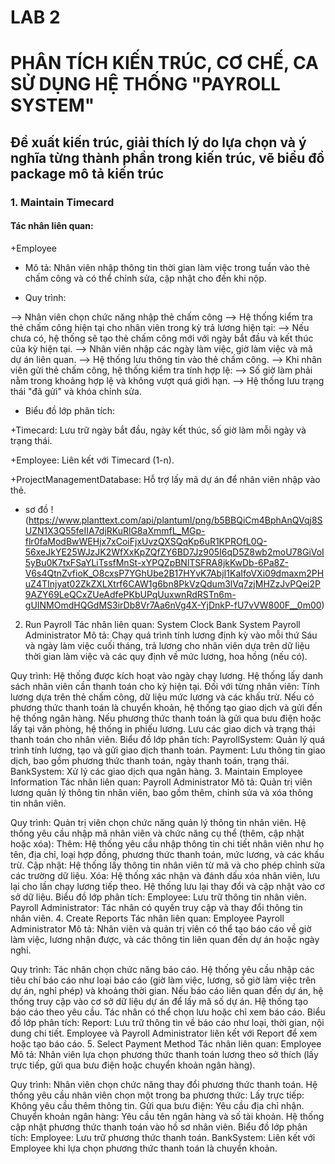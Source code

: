 
#  LAB 2
# PHÂN TÍCH KIẾN TRÚC, CƠ CHẾ, CA SỬ DỤNG HỆ THỐNG "PAYROLL SYSTEM"

##  Đề xuất kiến trúc, giải thích lý do lựa chọn và ý nghĩa từng thành phần trong kiến trúc, vẽ biểu đồ package mô tả kiến trúc
### 1. Maintain Timecard
   
#### Tác nhân liên quan:

+Employee

- Mô tả:
Nhân viên nhập thông tin thời gian làm việc trong tuần vào thẻ chấm công và có thể chỉnh sửa, cập nhật cho đến khi nộp.

- Quy trình:

--> Nhân viên chọn chức năng nhập thẻ chấm công 
--> Hệ thống kiểm tra thẻ chấm công hiện tại cho nhân viên trong kỳ trả lương hiện tại:
--> Nếu chưa có, hệ thống sẽ tạo thẻ chấm công mới với ngày bắt đầu và kết thúc của kỳ hiện tại.
--> Nhân viên nhập các ngày làm việc, giờ làm việc và mã dự án liên quan.
--> Hệ thống lưu thông tin vào thẻ chấm công.
--> Khi nhân viên gửi thẻ chấm công, hệ thống kiểm tra tính hợp lệ:
--> Số giờ làm phải nằm trong khoảng hợp lệ và không vượt quá giới hạn.
--> Hệ thống lưu trạng thái "đã gửi" và khóa chỉnh sửa.

- Biểu đồ lớp phân tích:

+Timecard: Lưu trữ ngày bắt đầu, ngày kết thúc, số giờ làm mỗi ngày và trạng thái.

+Employee: Liên kết với Timecard (1-n).

+ProjectManagementDatabase: Hỗ trợ lấy mã dự án để nhân viên nhập vào thẻ.
- sơ đồ 
!(https://www.planttext.com/api/plantuml/png/b5BBQiCm4BphAnQVqj8SUZN1X3Q55feIIA7djRKuRlG8aXmmfL_MGp-flr0faModBwWEHjx7xCoiFjxUvzQXSQqKp6uR1KPROfL0Q-56xeJkYE25WJzJK2WfXxKpZQfZY6BD7Jz905I6qD5Z8wb2moU78GiVoI5yBu0K7txFSaYLiTssfMnSt-xYPQZpBNlTSFRA8jkKwDb-6Pa8Z-V6s4QtnZvfioK_O8cxsP7YGhUbe2B17HYvK7AbjI1KaIfoVXi09dmaxm2PHuZ4TInjyat02ZkZXLXtrf6CAW1g6bn8PkVzQdum3lVq7zjMHZzJvPQei2P9AZY69LeQCxZUeAdfePKbUPqUuxwnRdRSTn6m-gUINMOmdHQGdMS3irDb8Vr7Aa6nVg4X-YjDnkP-fU7vVW800F__0m00)
2. Run Payroll
Tác nhân liên quan:
System Clock
Bank System
Payroll Administrator
Mô tả:
Chạy quá trình tính lương định kỳ vào mỗi thứ Sáu và ngày làm việc cuối tháng, trả lương cho nhân viên dựa trên dữ liệu thời gian làm việc và các quy định về mức lương, hoa hồng (nếu có).

Quy trình:
Hệ thống được kích hoạt vào ngày chạy lương.
Hệ thống lấy danh sách nhân viên cần thanh toán cho kỳ hiện tại.
Đối với từng nhân viên:
Tính lương dựa trên thẻ chấm công, dữ liệu mức lương và các khấu trừ.
Nếu có phương thức thanh toán là chuyển khoản, hệ thống tạo giao dịch và gửi đến hệ thống ngân hàng.
Nếu phương thức thanh toán là gửi qua bưu điện hoặc lấy tại văn phòng, hệ thống in phiếu lương.
Lưu các giao dịch và trạng thái thanh toán cho nhân viên.
Biểu đồ lớp phân tích:
PayrollSystem: Quản lý quá trình tính lương, tạo và gửi giao dịch thanh toán.
Payment: Lưu thông tin giao dịch, bao gồm phương thức thanh toán, ngày thanh toán, trạng thái.
BankSystem: Xử lý các giao dịch qua ngân hàng.
3. Maintain Employee Information
Tác nhân liên quan:
Payroll Administrator
Mô tả:
Quản trị viên lương quản lý thông tin nhân viên, bao gồm thêm, chỉnh sửa và xóa thông tin nhân viên.

Quy trình:
Quản trị viên chọn chức năng quản lý thông tin nhân viên.
Hệ thống yêu cầu nhập mã nhân viên và chức năng cụ thể (thêm, cập nhật hoặc xóa):
Thêm: Hệ thống yêu cầu nhập thông tin chi tiết nhân viên như họ tên, địa chỉ, loại hợp đồng, phương thức thanh toán, mức lương, và các khấu trừ.
Cập nhật: Hệ thống lấy thông tin nhân viên từ mã và cho phép chỉnh sửa các trường dữ liệu.
Xóa: Hệ thống xác nhận và đánh dấu xóa nhân viên, lưu lại cho lần chạy lương tiếp theo.
Hệ thống lưu lại thay đổi và cập nhật vào cơ sở dữ liệu.
Biểu đồ lớp phân tích:
Employee: Lưu trữ thông tin nhân viên.
Payroll Administrator: Tác nhân có quyền truy cập và thay đổi thông tin nhân viên.
4. Create Reports
Tác nhân liên quan:
Employee
Payroll Administrator
Mô tả:
Nhân viên và quản trị viên có thể tạo báo cáo về giờ làm việc, lương nhận được, và các thông tin liên quan đến dự án hoặc ngày nghỉ.

Quy trình:
Tác nhân chọn chức năng báo cáo.
Hệ thống yêu cầu nhập các tiêu chí báo cáo như loại báo cáo (giờ làm việc, lương, số giờ làm việc trên dự án, nghỉ phép) và khoảng thời gian.
Nếu báo cáo liên quan đến dự án, hệ thống truy cập vào cơ sở dữ liệu dự án để lấy mã số dự án.
Hệ thống tạo báo cáo theo yêu cầu.
Tác nhân có thể chọn lưu hoặc chỉ xem báo cáo.
Biểu đồ lớp phân tích:
Report: Lưu trữ thông tin về báo cáo như loại, thời gian, nội dung chi tiết.
Employee và Payroll Administrator liên kết với Report để xem hoặc tạo báo cáo.
5. Select Payment Method
Tác nhân liên quan:
Employee
Mô tả:
Nhân viên lựa chọn phương thức thanh toán lương theo sở thích (lấy trực tiếp, gửi qua bưu điện hoặc chuyển khoản ngân hàng).

Quy trình:
Nhân viên chọn chức năng thay đổi phương thức thanh toán.
Hệ thống yêu cầu nhân viên chọn một trong ba phương thức:
Lấy trực tiếp: Không yêu cầu thêm thông tin.
Gửi qua bưu điện: Yêu cầu địa chỉ nhận.
Chuyển khoản ngân hàng: Yêu cầu tên ngân hàng và số tài khoản.
Hệ thống cập nhật phương thức thanh toán vào hồ sơ nhân viên.
Biểu đồ lớp phân tích:
Employee: Lưu trữ phương thức thanh toán.
BankSystem: Liên kết với Employee khi lựa chọn phương thức thanh toán là chuyển khoản.
